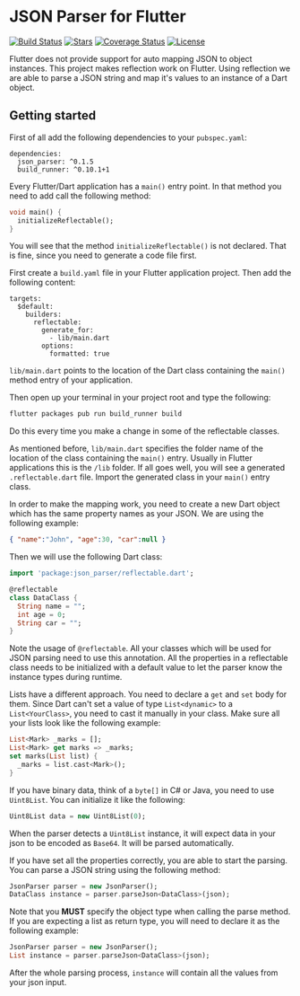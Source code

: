 # JSON Parser for Flutter
[![Build Status](https://travis-ci.org/gi097/json_parser.svg?branch=develop)](https://travis-ci.org/gi097/json_parser)
[![Stars](http://starveller.sigsev.io/api/repos/gi097/json_parser/badge)](http://starveller.sigsev.io/gi097/json_parser)
[![Coverage Status](https://coveralls.io/repos/github/gi097/json_parser/badge.svg?branch=develop&service=github)](https://coveralls.io/github/gi097/json_parser?branch=develop)
[![License](https://img.shields.io/badge/License-GPL%20v3-blue.svg)](LICENSE)

Flutter does not provide support for auto mapping JSON to object instances.
This project makes reflection work on Flutter. Using reflection we are able 
to parse a JSON string and map it's values to an instance of a Dart object.

## Getting started
First of all add the following dependencies to your `pubspec.yaml`:

```
dependencies:
  json_parser: ^0.1.5
  build_runner: ^0.10.1+1
```

Every Flutter/Dart application has a `main()` entry point. In that method
you need to add call the following method:

```dart
void main() {
  initializeReflectable();
}
```

You will see that the method `initializeReflectable()` is not declared. That is
fine, since you need to generate a code file first.

First create a `build.yaml` file in your Flutter application project. Then add the
following content:

```
targets:
  $default:
    builders:
      reflectable:
        generate_for:
          - lib/main.dart
        options:
          formatted: true
```

`lib/main.dart` points to the location of the Dart class containing the `main()`
method entry of your application.

Then open up your terminal in your project root and type the following:

```bash
flutter packages pub run build_runner build
```

Do this every time you make a change in some of the reflectable classes.

As mentioned before, `lib/main.dart` specifies the folder name of the location of
the class containing the `main()` entry. Usually in Flutter applications this is
the `/lib` folder. If all goes well, you will see a generated `.reflectable.dart`
file. Import the generated class in your `main()` entry class.

In order to make the mapping work, you need to create a new Dart object which
has the same property names as your JSON. We are using the following example:

```json
{ "name":"John", "age":30, "car":null }
```

Then we will use the following Dart class:

```dart
import 'package:json_parser/reflectable.dart';

@reflectable
class DataClass {
  String name = "";
  int age = 0;
  String car = "";
}
```

Note the usage of `@reflectable`. All your classes which will be used for JSON
parsing need to use this annotation. All the properties in a reflectable class 
needs to be initialized with a default value to let the parser know the
instance types during runtime.

Lists have a different approach. You need to declare a `get` and `set` body for 
them. Since Dart can't set a value of type `List<dynamic>` to a `List<YourClass>`,
you need to cast it manually in your class. Make sure all your lists look like
the following example:

```dart
List<Mark> _marks = [];
List<Mark> get marks => _marks;
set marks(List list) {
  _marks = list.cast<Mark>();
}
```

If you have binary data, think of a `byte[]` in C# or Java, you need to use
`Uint8List`. You can initialize it like the following:

```dart
Uint8List data = new Uint8List(0);
```

When the parser detects a `Uint8List` instance, it will expect data in your
json to be encoded as `Base64`. It will be parsed automatically.

If you have set all the properties correctly, you are able to start the parsing. 
You can parse a JSON string using the following method:

```dart
JsonParser parser = new JsonParser();
DataClass instance = parser.parseJson<DataClass>(json);
```

Note that you **MUST** specify the object type when calling the parse method. 
If you are expecting a list as return type, you will need to declare it as the 
following example:

```dart
JsonParser parser = new JsonParser();
List instance = parser.parseJson<DataClass>(json);
```

After the whole parsing process, `instance`  will contain all the values from
your json input.
